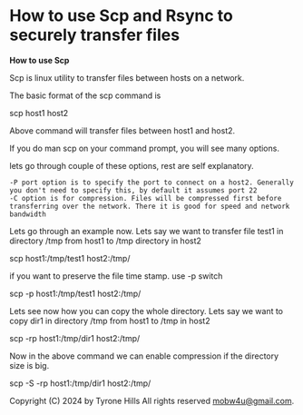 # How to use Scp and Rsync to securely transfer files


**How to use Scp**

Scp is linux utility to transfer files between hosts on a network.

The basic format of the scp command is

scp host1 host2

Above command will transfer files between host1 and host2.

If you do man scp on your command prompt, you will see many options.

lets go through couple of these options, rest are self explanatory.

    -P port option is to specify the port to connect on a host2. Generally you don't need to specify this, by default it assumes port 22
    -C option is for compression. Files will be compressed first before transferring over the network. There it is good for speed and network bandwidth

Lets go through an example now. Lets say we want to transfer file test1 in directory /tmp from host1 to /tmp directory in host2

scp host1:/tmp/test1 host2:/tmp/

if you want to preserve the file time stamp. use -p switch

scp -p  host1:/tmp/test1 host2:/tmp/

Lets see now how you can copy the whole directory. Lets say we want to copy dir1 in directory /tmp from host1 to /tmp in host2

scp -rp host1:/tmp/dir1 host2:/tmp/

Now in the above command we can enable compression if the directory size is big.

scp -S -rp host1:/tmp/dir1 host2:/tmp/


Copyright (C) 2024 by Tyrone Hills All rights reserved <mobw4u@gmail.com>.
